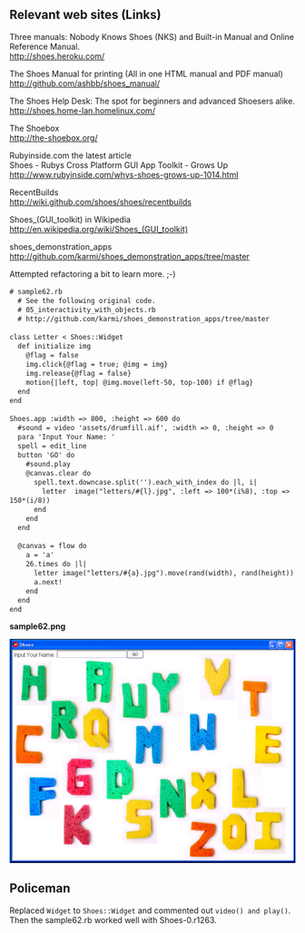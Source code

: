 Relevant web sites (Links)
--------------------------

Three manuals: Nobody Knows Shoes (NKS) and Built-in Manual and Online Reference Manual. <br>
<http://shoes.heroku.com/> <br>

The Shoes Manual for printing (All in one HTML manual and PDF manual)<br>
<http://github.com/ashbb/shoes_manual/><br>

The Shoes Help Desk: The spot for beginners and advanced Shoesers alike. <br>
<http://shoes.home-lan.homelinux.com/> <br>

The Shoebox <br>
<http://the-shoebox.org/> <br>

Rubyinside.com the latest article <br>
Shoes - Rubys Cross Platform GUI App Toolkit - Grows Up <br>
<http://www.rubyinside.com/whys-shoes-grows-up-1014.html> <br>

RecentBuilds <br>
<http://wiki.github.com/shoes/shoes/recentbuilds> <br>

Shoes\_(GUI\_toolkit) in Wikipedia <br>
<http://en.wikipedia.org/wiki/Shoes_(GUI_toolkit)>

shoes\_demonstration\_apps <br>
<http://github.com/karmi/shoes_demonstration_apps/tree/master>

Attempted refactoring a bit to learn more. ;-)

	# sample62.rb
	  # See the following original code.
	  # 05_interactivity_with_objects.rb
	  # http://github.com/karmi/shoes_demonstration_apps/tree/master
	
	class Letter < Shoes::Widget
	  def initialize img
	    @flag = false
	    img.click{@flag = true; @img = img}
	    img.release{@flag = false}
	    motion{|left, top| @img.move(left-50, top-100) if @flag}
	  end
	end
	  
	Shoes.app :width => 800, :height => 600 do
	  #sound = video 'assets/drumfill.aif', :width => 0, :height => 0
	  para 'Input Your Name: '
	  spell = edit_line
	  button 'GO' do
	    #sound.play
	    @canvas.clear do
	      spell.text.downcase.split('').each_with_index do |l, i|
	        letter  image("letters/#{l}.jpg", :left => 100*(i%8), :top => 150*(i/8))
	      end
	    end
	  end
	  
	  @canvas = flow do
	    a = 'a'
	    26.times do |l|
	      letter image("letters/#{a}.jpg").move(rand(width), rand(height))
	      a.next!
	    end
	  end
	end


**sample62.png**

![sample62.png](http://github.com/ashbb/shoes_tutorial_html/raw/master/images/sample62.png)


Policeman
---------

Replaced `Widget` to `Shoes::Widget` and commented out `video() and play()`. Then the sample62.rb worked well with Shoes-0.r1263. 


